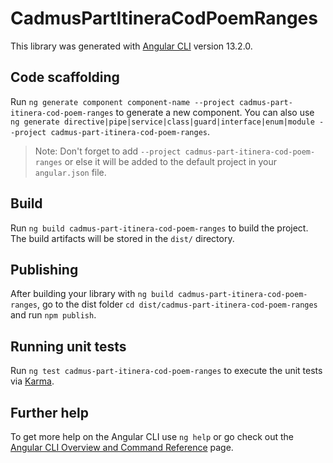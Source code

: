 # CadmusPartItineraCodPoemRanges

This library was generated with [Angular CLI](https://github.com/angular/angular-cli) version 13.2.0.

## Code scaffolding

Run `ng generate component component-name --project cadmus-part-itinera-cod-poem-ranges` to generate a new component. You can also use `ng generate directive|pipe|service|class|guard|interface|enum|module --project cadmus-part-itinera-cod-poem-ranges`.
> Note: Don't forget to add `--project cadmus-part-itinera-cod-poem-ranges` or else it will be added to the default project in your `angular.json` file. 

## Build

Run `ng build cadmus-part-itinera-cod-poem-ranges` to build the project. The build artifacts will be stored in the `dist/` directory.

## Publishing

After building your library with `ng build cadmus-part-itinera-cod-poem-ranges`, go to the dist folder `cd dist/cadmus-part-itinera-cod-poem-ranges` and run `npm publish`.

## Running unit tests

Run `ng test cadmus-part-itinera-cod-poem-ranges` to execute the unit tests via [Karma](https://karma-runner.github.io).

## Further help

To get more help on the Angular CLI use `ng help` or go check out the [Angular CLI Overview and Command Reference](https://angular.io/cli) page.
